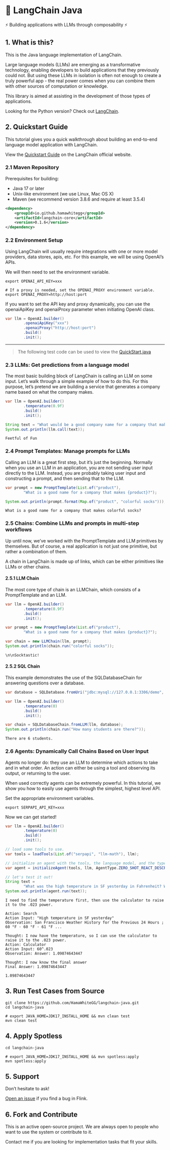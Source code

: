 # 🦜️ LangChain Java

⚡ Building applications with LLMs through composability ⚡
 
## 1. What is this?
 
This is the Java language implementation of LangChain.

Large language models (LLMs) are emerging as a transformative technology, enabling developers to build applications that they previously could not. But using these LLMs in isolation is often not enough to create a truly powerful app - the real power comes when you can combine them with other sources of computation or knowledge.

This library is aimed at assisting in the development of those types of applications.

Looking for the Python version? Check out [LangChain](https://github.com/hwchase17/langchain).

## 2. Quickstart Guide
This tutorial gives you a quick walkthrough about building an end-to-end language model application with LangChain.

View the [Quickstart Guide](https://python.langchain.com/en/latest/getting_started/getting_started.html#) on the LangChain official website.

### 2.1 Maven Repository
Prerequisites for building:
* Java 17 or later
* Unix-like environment (we use Linux, Mac OS X)
* Maven (we recommend version 3.8.6 and require at least 3.5.4)

```xml
<dependency>
    <groupId>io.github.hamawhitegg</groupId>
    <artifactId>langchain-core</artifactId>
    <version>0.1.6</version>
</dependency>
```

### 2.2 Environment Setup
Using LangChain will usually require integrations with one or more model providers, data stores, apis, etc. 
For this example, we will be using OpenAI’s APIs.

We will then need to set the environment variable.
```shell
export OPENAI_API_KEY=xxx

# If a proxy is needed, set the OPENAI_PROXY environment variable.
export OPENAI_PROXY=http://host:port
```

If you want to set the API key and proxy dynamically, you can use the openaiApiKey and openaiProxy parameter when initiating OpenAI class.
```java
var llm = OpenAI.builder()
        .openaiApiKey("xxx")
        .openaiProxy("http://host:port")
        .build()
        .init();
```

---
> The following test code can be used to view the [QuickStart.java](langchain-core/src/test/java/com/hw/langchain/QuickStart.java)

### 2.3 LLMs: Get predictions from a language model
The most basic building block of LangChain is calling an LLM on some input. Let’s walk through a simple example of how to do this. For this purpose, let’s pretend we are building a service that generates a company name based on what the company makes.
```java
var llm = OpenAI.builder()
        .temperature(0.9f)
        .build()
        .init();

String text = "What would be a good company name for a company that makes colorful socks?";
System.out.println(llm.call(text));
```
```shell
Feetful of Fun
```

### 2.4 Prompt Templates: Manage prompts for LLMs
Calling an LLM is a great first step, but it’s just the beginning. Normally when you use an LLM in an application, you are not sending user input directly to the LLM. Instead, you are probably taking user input and constructing a prompt, and then sending that to the LLM.
```java
var prompt = new PromptTemplate(List.of("product"),
        "What is a good name for a company that makes {product}?");

System.out.println(prompt.format(Map.of("product", "colorful socks")));
```
```shell
What is a good name for a company that makes colorful socks?
```

### 2.5 Chains: Combine LLMs and prompts in multi-step workflows
Up until now, we’ve worked with the PromptTemplate and LLM primitives by themselves. But of course, a real application is not just one primitive, but rather a combination of them.

A chain in LangChain is made up of links, which can be either primitives like LLMs or other chains.

#### 2.5.1 LLM Chain
The most core type of chain is an LLMChain, which consists of a PromptTemplate and an LLM.
```java
var llm = OpenAI.builder()
        .temperature(0.9f)
        .build()
        .init();

var prompt = new PromptTemplate(List.of("product"),
        "What is a good name for a company that makes {product}?");

var chain = new LLMChain(llm, prompt);
System.out.println(chain.run("colorful socks"));
```
```shell
\n\nSocktastic!
```
#### 2.5.2 SQL Chain
This example demonstrates the use of the SQLDatabaseChain for answering questions over a database.
```java
var database = SQLDatabase.fromUri("jdbc:mysql://127.0.0.1:3306/demo", "xxx", "xxx");

var llm = OpenAI.builder()
        .temperature(0)
        .build()
        .init();

var chain = SQLDatabaseChain.fromLLM(llm, database);
System.out.println(chain.run("How many students are there?"));
```
```shell
There are 6 students.
```

### 2.6 Agents: Dynamically Call Chains Based on User Input
Agents no longer do: they use an LLM to determine which actions to take and in what order. An action can either be using a tool and observing its output, or returning to the user.

When used correctly agents can be extremely powerful. In this tutorial, we show you how to easily use agents through the simplest, highest level API.

Set the appropriate environment variables.
```shell
export SERPAPI_API_KEY=xxx
```

Now we can get started!
```java
var llm = OpenAI.builder()
        .temperature(0)
        .build()
        .init();

// load some tools to use.
var tools = loadTools(List.of("serpapi", "llm-math"), llm);

// initialize an agent with the tools, the language model, and the type of agent
var agent = initializeAgent(tools, llm, AgentType.ZERO_SHOT_REACT_DESCRIPTION);

// let's test it out!
String text =
        "What was the high temperature in SF yesterday in Fahrenheit? What is that number raised to the .023 power?";
System.out.println(agent.run(text));
```
```shell
I need to find the temperature first, then use the calculator to raise it to the .023 power.

Action: Search
Action Input: "High temperature in SF yesterday"
Observation: San Francisco Weather History for the Previous 24 Hours ; 60 °F · 60 °F · 61 °F ...

Thought: I now have the temperature, so I can use the calculator to raise it to the .023 power.
Action: Calculator
Action Input: 60^.023
Observation: Answer: 1.09874643447

Thought: I now know the final answer
Final Answer: 1.09874643447

1.09874643447
```
 
## 3. Run Test Cases from Source
```
git clone https://github.com/HamaWhiteGG/langchain-java.git
cd langchain-java

# export JAVA_HOME=JDK17_INSTALL_HOME && mvn clean test
mvn clean test
```

## 4. Apply Spotless
```
cd langchain-java

# export JAVA_HOME=JDK17_INSTALL_HOME && mvn spotless:apply
mvn spotless:apply
```

## 5. Support
Don’t hesitate to ask!

[Open an issue](https://github.com/HamaWhiteGG/langchain-java/issues) if you find a bug in Flink.

## 6. Fork and Contribute
This is an active open-source project. We are always open to people who want to use the system or contribute to it.

Contact me if you are looking for implementation tasks that fit your skills.


